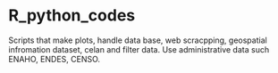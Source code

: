 # R_python_codes
Scripts that make plots, handle data base, web scracpping, geospatial infromation dataset, celan  and filter data. Use administrative data such ENAHO, ENDES, CENSO. 
